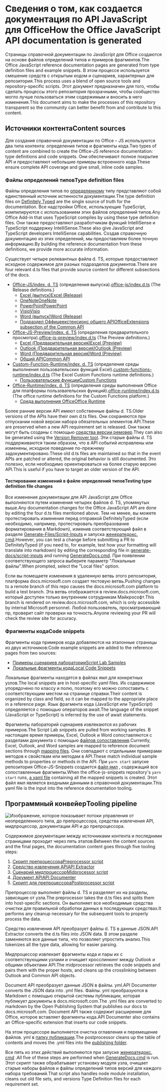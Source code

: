 # <a name="how-the-office-javascript-api-documentation-is-generated"></a><span data-ttu-id="6b9e7-101">Сведения о том, как создается документация по API JavaScript для Office</span><span class="sxs-lookup"><span data-stu-id="6b9e7-101">How the Office JavaScript API documentation is generated</span></span>

<span data-ttu-id="6b9e7-102">Страницы справочной документации по JavaScript для Office создаются на основе файлов определений типов и примеров фрагментов.</span><span class="sxs-lookup"><span data-stu-id="6b9e7-102">The Office JavaScript reference documentation pages are generated from type definition files and example snippets.</span></span> <span data-ttu-id="6b9e7-103">В этом процессе используется смешение средств с открытым кодом и сценариев, характерных для репозитория.</span><span class="sxs-lookup"><span data-stu-id="6b9e7-103">This process uses a blend of open source tools and repository-specific scripts.</span></span> <span data-ttu-id="6b9e7-104">Этот документ предназначен для того, чтобы сделать процессы этого репозитория прозрачными, чтобы сообщество могло лучше пользоваться этим содержимым и вносить в него изменения.</span><span class="sxs-lookup"><span data-stu-id="6b9e7-104">This document aims to make the processes of this repository transparent so the community can better benefit from and contribute to this content.</span></span>

## <a name="content-sources"></a><span data-ttu-id="6b9e7-105">Источники контента</span><span class="sxs-lookup"><span data-stu-id="6b9e7-105">Content sources</span></span>

<span data-ttu-id="6b9e7-106">Для создания справочной документации по Office – JS используются два типа контента: определения типов и фрагменты кода.</span><span class="sxs-lookup"><span data-stu-id="6b9e7-106">Two types of content are combined to create the Office-JS reference documentation: type definitions and code snippets.</span></span> <span data-ttu-id="6b9e7-107">Они обеспечивают полное покрытие API и предоставляют небольшие примеры встроенного кода.</span><span class="sxs-lookup"><span data-stu-id="6b9e7-107">These ensure complete API coverage and give small, inline code samples.</span></span>

### <a name="type-definition-files"></a><span data-ttu-id="6b9e7-108">Файлы определений типов</span><span class="sxs-lookup"><span data-stu-id="6b9e7-108">Type definition files</span></span>

<span data-ttu-id="6b9e7-109">Файлы определения типов по [определенному](https://github.com/DefinitelyTyped/DefinitelyTyped) типу представляют собой единственный источник истинности документации.</span><span class="sxs-lookup"><span data-stu-id="6b9e7-109">The type definition files on [Definitely Typed](https://github.com/DefinitelyTyped/DefinitelyTyped) are the single source of truth for the documentation.</span></span> <span data-ttu-id="6b9e7-110">Все надстройки Office, использующие TypeScript, компилируются с использованием этих файлов определений типов.</span><span class="sxs-lookup"><span data-stu-id="6b9e7-110">Any Office Add-in that uses TypeScript compiles by using these type definition files.</span></span> <span data-ttu-id="6b9e7-111">Они также предоставляют разработчикам функций IntelliSense и TypeScript поддержку IntelliSense.</span><span class="sxs-lookup"><span data-stu-id="6b9e7-111">These also give JavaScript and TypeScript developers IntelliSense capabilities.</span></span> <span data-ttu-id="6b9e7-112">Создав справочную документацию из этих определений, мы предоставляем более точную информацию.</span><span class="sxs-lookup"><span data-stu-id="6b9e7-112">By building the reference documentation from these definitions, we provide more accurate information.</span></span>

<span data-ttu-id="6b9e7-113">Существует четыре релевантных файла d. TS, которые предоставляют исходное содержимое для разных подразделов документов.</span><span class="sxs-lookup"><span data-stu-id="6b9e7-113">There are four relevant d.ts files that provide source content for different subsections of the docs.</span></span>

- <span data-ttu-id="6b9e7-114">[Office-JS/index. d. TS](https://raw.githubusercontent.com/DefinitelyTyped/DefinitelyTyped/master/types/office-js/index.d.ts) (определения выпуска).</span><span class="sxs-lookup"><span data-stu-id="6b9e7-114">[office-js/index.d.ts](https://raw.githubusercontent.com/DefinitelyTyped/DefinitelyTyped/master/types/office-js/index.d.ts) (The Release definitions.)</span></span>
  - [<span data-ttu-id="6b9e7-115">Excel (выпуск)</span><span class="sxs-lookup"><span data-stu-id="6b9e7-115">Excel (Release)</span></span>](https://docs.microsoft.com/javascript/api/excel_release)
  - [<span data-ttu-id="6b9e7-116">OneNote</span><span class="sxs-lookup"><span data-stu-id="6b9e7-116">OneNote</span></span>](https://docs.microsoft.com/javascript/api/onenote)
  - [<span data-ttu-id="6b9e7-117">PowerPoint</span><span class="sxs-lookup"><span data-stu-id="6b9e7-117">PowerPoint</span></span>](https://docs.microsoft.com/javascript/api/powerpoint)
  - [<span data-ttu-id="6b9e7-118">Visio</span><span class="sxs-lookup"><span data-stu-id="6b9e7-118">Visio</span></span>](https://docs.microsoft.com/javascript/api/visio)
  - [<span data-ttu-id="6b9e7-119">Word (выпуск)</span><span class="sxs-lookup"><span data-stu-id="6b9e7-119">Word (Release)</span></span>](https://docs.microsoft.com/javascript/api/word_release)
  - [<span data-ttu-id="6b9e7-120">Подраздел Оффицеекстенсионс общего API</span><span class="sxs-lookup"><span data-stu-id="6b9e7-120">OfficeExtensions subsection of the Common API</span></span>](https://docs.microsoft.com/javascript/api/office)
- <span data-ttu-id="6b9e7-121">[Office-JS-Preview/index. d. TS](https://raw.githubusercontent.com/DefinitelyTyped/DefinitelyTyped/master/types/office-js-preview/index.d.ts) (определения предварительного просмотра).</span><span class="sxs-lookup"><span data-stu-id="6b9e7-121">[office-js-preview/index.d.ts](https://raw.githubusercontent.com/DefinitelyTyped/DefinitelyTyped/master/types/office-js-preview/index.d.ts) (The Preview definitions.)</span></span>
  - [<span data-ttu-id="6b9e7-122">Excel (Предварительная версия)</span><span class="sxs-lookup"><span data-stu-id="6b9e7-122">Excel (Preview)</span></span>](https://docs.microsoft.com/javascript/api/excel)
  - [<span data-ttu-id="6b9e7-123">Outlook (Предварительная версия)</span><span class="sxs-lookup"><span data-stu-id="6b9e7-123">Outlook (Preview)</span></span>](https://docs.microsoft.com/javascript/api/outlook)
  - [<span data-ttu-id="6b9e7-124">Word (Предварительная версия)</span><span class="sxs-lookup"><span data-stu-id="6b9e7-124">Word (Preview)</span></span>](https://docs.microsoft.com/javascript/api/word)
  - [<span data-ttu-id="6b9e7-125">Общий API</span><span class="sxs-lookup"><span data-stu-id="6b9e7-125">Common API</span></span>](https://docs.microsoft.com/javascript/api/office)
- <span data-ttu-id="6b9e7-126">[Custom-Function-Runtime/index. d. TS](https://github.com/DefinitelyTyped/DefinitelyTyped/blob/master/types/custom-functions-runtime/index.d.ts) (определения среды выполнения пользовательских функций Excel).</span><span class="sxs-lookup"><span data-stu-id="6b9e7-126">[custom-functions-runtime/index.d.ts](https://github.com/DefinitelyTyped/DefinitelyTyped/blob/master/types/custom-functions-runtime/index.d.ts) (The Excel Custom Functions runtime definitions.)</span></span>
  - [<span data-ttu-id="6b9e7-127">Пользовательские функции</span><span class="sxs-lookup"><span data-stu-id="6b9e7-127">Custom Functions</span></span>](https://docs.microsoft.com/javascript/api/custom-functions-runtime)
- <span data-ttu-id="6b9e7-128">[Office-Runtime/index. d. TS](https://github.com/DefinitelyTyped/DefinitelyTyped/blob/master/types/office-runtime/index.d.ts) (определения среды выполнения Office для платформы пользовательских функций).</span><span class="sxs-lookup"><span data-stu-id="6b9e7-128">[office-runtime/index.d.ts](https://github.com/DefinitelyTyped/DefinitelyTyped/blob/master/types/office-runtime/index.d.ts) (The office runtime definitions for the Custom Functions platform.)</span></span>
  - [<span data-ttu-id="6b9e7-129">Среда выполнения Office</span><span class="sxs-lookup"><span data-stu-id="6b9e7-129">Office Runtime</span></span>](https://docs.microsoft.com/javascript/api/office-runtime)

<span data-ttu-id="6b9e7-130">Более ранние версии API имеют собственные файлы d. TS.</span><span class="sxs-lookup"><span data-stu-id="6b9e7-130">Older versions of the APIs have their own d.ts files.</span></span> <span data-ttu-id="6b9e7-131">Они сохраняются при отпускании новой версии набора обязательных элементов API.</span><span class="sxs-lookup"><span data-stu-id="6b9e7-131">These are preserved when a new API requirement set is released.</span></span> <span data-ttu-id="6b9e7-132">Они также могут быть созданы с помощью [средства версии ремовер](https://github.com/OfficeDev/office-js-docs-reference/blob/master/generate-docs/tools/VersionRemover.ts).</span><span class="sxs-lookup"><span data-stu-id="6b9e7-132">They can also be generated using the [Version Remover tool](https://github.com/OfficeDev/office-js-docs-reference/blob/master/generate-docs/tools/VersionRemover.ts).</span></span> <span data-ttu-id="6b9e7-133">Эти старые файлы d. TS поддерживаются таким образом, что в API событий исправлены или изменены, исходное поведение по-прежнему задокументировано.</span><span class="sxs-lookup"><span data-stu-id="6b9e7-133">These old d.ts files are maintained so that in the event APIs are patched or altered, the original behavior is still documented.</span></span> <span data-ttu-id="6b9e7-134">Это полезно, если необходимо ориентироваться на более старую версию API.</span><span class="sxs-lookup"><span data-stu-id="6b9e7-134">This is useful if you have to target an older version of the API.</span></span>

#### <a name="testing-type-definition-file-changes"></a><span data-ttu-id="6b9e7-135">Тестирование изменений в файле определений типов</span><span class="sxs-lookup"><span data-stu-id="6b9e7-135">Testing type definition file changes</span></span>

<span data-ttu-id="6b9e7-136">Все изменения документации для API JavaScript для Office выполняются путем изменения четырех файлов d. TS, упомянутых выше.</span><span class="sxs-lookup"><span data-stu-id="6b9e7-136">Any documentation changes for the Office JavaScript API are done by editing the four d.ts files mentioned above.</span></span> <span data-ttu-id="6b9e7-137">Тем не менее, вы можете протестировать изменения перед отправкой DefinitelyTyped (если необходимо, например, протестировать преобразование форматирования в Markdown), изменив соответствующий файл в разделе [Generate-Files/Script-Inputs](https://github.com/OfficeDev/office-js-docs-reference/tree/master/generate-docs/script-inputs) и запуска [женератедокс. cmd](https://github.com/OfficeDev/office-js-docs-reference/blob/master/generate-docs/GenerateDocs.cmd).</span><span class="sxs-lookup"><span data-stu-id="6b9e7-137">However, you can test a change before submitting a PR to DefinitelyTyped (if you need to, for example, test how your formatting will translate into markdown) by editing the corresponding file in [generate-docs/script-inputs](https://github.com/OfficeDev/office-js-docs-reference/tree/master/generate-docs/script-inputs) and running [GenerateDocs.cmd](https://github.com/OfficeDev/office-js-docs-reference/blob/master/generate-docs/GenerateDocs.cmd).</span></span> <span data-ttu-id="6b9e7-138">При появлении соответствующего запроса выберите параметр "Локальные файлы".</span><span class="sxs-lookup"><span data-stu-id="6b9e7-138">When prompted, select the "Local files" option.</span></span>

<span data-ttu-id="6b9e7-139">Если вы помещаете изменения в удаленную ветвь этого репозитория, платформа docs.microsoft.com создает тестовую ветвь.</span><span class="sxs-lookup"><span data-stu-id="6b9e7-139">Pushing changes to a remote branch of this repo causes the docs.microsoft.com platform to build a test branch.</span></span> <span data-ttu-id="6b9e7-140">Эта ветвь отображается в review.docs.microsoft.com, который доступен только внутренним сотрудникам Майкрософт.</span><span class="sxs-lookup"><span data-stu-id="6b9e7-140">This branch is rendered on review.docs.microsoft.com, which is only accessible by internal Microsoft personnel.</span></span> <span data-ttu-id="6b9e7-141">Любой пользователь, просматривающий пр, проверит сайт проверки на точность.</span><span class="sxs-lookup"><span data-stu-id="6b9e7-141">Anyone reviewing your PR will check the review site for accuracy.</span></span>

### <a name="code-snippets"></a><span data-ttu-id="6b9e7-142">Фрагменты кода</span><span class="sxs-lookup"><span data-stu-id="6b9e7-142">Code snippets</span></span>

<span data-ttu-id="6b9e7-143">Фрагменты кода примеров кода добавляются на эталонные страницы из двух источников:</span><span class="sxs-lookup"><span data-stu-id="6b9e7-143">Code example snippets are added to the reference pages from two sources:</span></span>

- [<span data-ttu-id="6b9e7-144">Примеры сценариев лаборатории</span><span class="sxs-lookup"><span data-stu-id="6b9e7-144">Script Lab Samples</span></span>](https://github.com/OfficeDev/office-js-snippets)
- [<span data-ttu-id="6b9e7-145">Локальные фрагменты кода</span><span class="sxs-lookup"><span data-stu-id="6b9e7-145">Local Code Snippets</span></span>](https://github.com/OfficeDev/office-js-docs-reference/tree/master/docs/code-snippets)

<span data-ttu-id="6b9e7-146">Локальные фрагменты находятся в файлах ямл для конкретных узлов.</span><span class="sxs-lookup"><span data-stu-id="6b9e7-146">The local snippets are in host-specific yaml files.</span></span> <span data-ttu-id="6b9e7-147">Их содержимое упорядочено по классу и полю, поэтому его можно сопоставить с соответствующим местом на странице справки.</span><span class="sxs-lookup"><span data-stu-id="6b9e7-147">Their content is organized by class and field, so it can be mapped to the appropriate place in a reference page.</span></span> <span data-ttu-id="6b9e7-148">Язык фрагмента кода (JavaScript или TypeScript) определяется с помощью операторов await.</span><span class="sxs-lookup"><span data-stu-id="6b9e7-148">The language of the snippet (JavaScript or TypeScript) is inferred by the use of await statements.</span></span>

<span data-ttu-id="6b9e7-149">Фрагменты лабораторий сценариев извлекаются из рабочих примеров.</span><span class="sxs-lookup"><span data-stu-id="6b9e7-149">The Script Lab snippets are pulled from working samples.</span></span> <span data-ttu-id="6b9e7-150">В настоящее время примеры, Excel, Outlook и Word сопоставляются с разделами документа с помощью [файлов сопоставления](https://github.com/OfficeDev/office-js-snippets/tree/master/snippet-extractor-metadata).</span><span class="sxs-lookup"><span data-stu-id="6b9e7-150">Currently, Excel, Outlook, and Word samples are mapped to reference document sections through [mapping files](https://github.com/OfficeDev/office-js-snippets/tree/master/snippet-extractor-metadata).</span></span> <span data-ttu-id="6b9e7-151">Они совпадают с отдельными примерами методов к свойствам или методам в API.</span><span class="sxs-lookup"><span data-stu-id="6b9e7-151">These match individual sample methods to properties or methods in the API.</span></span> <span data-ttu-id="6b9e7-152">При `yarn start` запуске репозитория Office-JS-Snippets создается [файл ямл](https://github.com/OfficeDev/office-js-snippets/blob/master/snippet-extractor-output/snippets.yaml) , содержащий все сопоставленные фрагменты.</span><span class="sxs-lookup"><span data-stu-id="6b9e7-152">When the office-js-snippets repository's `yarn start` runs, [a yaml file](https://github.com/OfficeDev/office-js-snippets/blob/master/snippet-extractor-output/snippets.yaml) containing all the mapped snippets is created.</span></span> <span data-ttu-id="6b9e7-153">Этот файл ямл является входными данными в справочной документации.</span><span class="sxs-lookup"><span data-stu-id="6b9e7-153">This yaml file is the input into the reference documentation tooling.</span></span>

## <a name="tooling-pipeline"></a><span data-ttu-id="6b9e7-154">Программный конвейер</span><span class="sxs-lookup"><span data-stu-id="6b9e7-154">Tooling pipeline</span></span>

![Изображение, которое показывает потоки управления от неопределенного типа, до препроцессора, средства извлечения API, мидпроцессор, документации API и до препроцессора.](ToolingPipeline.png)

<span data-ttu-id="6b9e7-156">Содержимое документации между источниками контента и последними страницами проходит через пять этапов:</span><span class="sxs-lookup"><span data-stu-id="6b9e7-156">Between the content sources and the final pages, the documentation content goes through five tooling steps:</span></span>

1. [<span data-ttu-id="6b9e7-157">Скрипт препроцессора</span><span class="sxs-lookup"><span data-stu-id="6b9e7-157">Preprocessor script</span></span>](https://github.com/OfficeDev/office-js-docs-reference/blob/master/generate-docs/scripts/preprocessor.ts)
1. [<span data-ttu-id="6b9e7-158">Средство извлечения API</span><span class="sxs-lookup"><span data-stu-id="6b9e7-158">API Extractor</span></span>](https://api-extractor.com/)
1. [<span data-ttu-id="6b9e7-159">Сценарий мидпроцессор</span><span class="sxs-lookup"><span data-stu-id="6b9e7-159">Midprocessor script</span></span>](https://github.com/OfficeDev/office-js-docs-reference/blob/master/generate-docs/scripts/midprocessor.ts)
1. [<span data-ttu-id="6b9e7-160">Документ API</span><span class="sxs-lookup"><span data-stu-id="6b9e7-160">API Documenter</span></span>](https://github.com/microsoft/rushstack/blob/master/apps/api-documenter/README.md)
1. [<span data-ttu-id="6b9e7-161">Скрипт для препроцессора</span><span class="sxs-lookup"><span data-stu-id="6b9e7-161">Postprocessor script</span></span>](https://github.com/OfficeDev/office-js-docs-reference/blob/master/generate-docs/scripts/postprocessor.ts)

<span data-ttu-id="6b9e7-162">Препроцессор выполняет файлы d. TS и разделяет их на разделы, зависящие от узла.</span><span class="sxs-lookup"><span data-stu-id="6b9e7-162">The preprocessor takes the d.ts files and splits them into host-specific sections.</span></span> <span data-ttu-id="6b9e7-163">Он выполняет все необходимые средства очистки для правильной обработки данных в последующих средствах.</span><span class="sxs-lookup"><span data-stu-id="6b9e7-163">It performs any cleanup necessary for the subsequent tools to properly process the data.</span></span>

<span data-ttu-id="6b9e7-164">Средство извлечения API преобразует файлы d. TS в данные JSON.</span><span class="sxs-lookup"><span data-stu-id="6b9e7-164">API Extractor converts the d.ts files into JSON data.</span></span> <span data-ttu-id="6b9e7-165">В этом разделе заменяются все данные типа, что позволяет упростить анализ.</span><span class="sxs-lookup"><span data-stu-id="6b9e7-165">This tokenizes all the type data, allowing for easier parsing.</span></span>

<span data-ttu-id="6b9e7-166">Мидпроцессор извлекает фрагменты кода и пары их с соответствующими узлами и очищает кросслинкинг между Outlook и общими объектами API.</span><span class="sxs-lookup"><span data-stu-id="6b9e7-166">The midprocessor retrieves the code snippets and pairs them with the proper hosts, and cleans up the crosslinking between Outlook and Common API objects.</span></span>

<span data-ttu-id="6b9e7-167">Document API преобразует данные JSON в файлы. yml.</span><span class="sxs-lookup"><span data-stu-id="6b9e7-167">API Documenter converts the JSON data into .yml files.</span></span> <span data-ttu-id="6b9e7-168">Файлы. yml преобразуются в Markdown с помощью открытой системы публикации, которая публикует документы в docs.microsoft.com.</span><span class="sxs-lookup"><span data-stu-id="6b9e7-168">The .yml files are converted to markdown by the Open Publishing System that publishes our docs to docs.microsoft.com.</span></span> <span data-ttu-id="6b9e7-169">Document API также содержит расширение для Office, которое вставляет фрагменты кода.</span><span class="sxs-lookup"><span data-stu-id="6b9e7-169">API Documenter also contains an Office-specific extension that inserts our code snippets.</span></span>

<span data-ttu-id="6b9e7-170">На этом процессоре выполняется очистка оглавления и перемещение файлов. yml в [папку публикации](https://github.com/OfficeDev/office-js-docs-reference/tree/master/docs/docs-ref-autogen).</span><span class="sxs-lookup"><span data-stu-id="6b9e7-170">The postprocessor cleans up the table of contents and moves the .yml files into the [publishing folder](https://github.com/OfficeDev/office-js-docs-reference/tree/master/docs/docs-ref-autogen).</span></span>

<span data-ttu-id="6b9e7-171">Все пять из этих действий выполняются при запуске [женератедокс. cmd](https://github.com/OfficeDev/office-js-docs-reference/blob/master/generate-docs/GenerateDocs.cmd) .</span><span class="sxs-lookup"><span data-stu-id="6b9e7-171">All five of these steps are performed when [GenerateDocs.cmd](https://github.com/OfficeDev/office-js-docs-reference/blob/master/generate-docs/GenerateDocs.cmd) is run.</span></span> <span data-ttu-id="6b9e7-172">Этот скрипт также обрабатывает установку модуля узла, очищает старые наборы файлов и файлы определений типов версий для каждого набора требований.</span><span class="sxs-lookup"><span data-stu-id="6b9e7-172">That script also handles node module installation, cleans out old file sets, and versions Type Definition files for each requirement set.</span></span>
